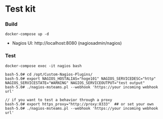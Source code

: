 # Test kit

### Build

```
docker-compose up -d
```

- Nagios UI: http://localhost:8080 (nagiosadmin/nagios)

### Test

```
docker-compose exec -it nagios bash

bash-5.0# cd /opt/Custom-Nagios-Plugins/
bash-5.0# export NAGIOS_HOSTALIAS="hoge101" NAGIOS_SERVICEDESC="http" NAGIOS_SERVICESTATE="WARNING" NAGIOS_SERVICEOUTPUT="test output"
bash-5.0# ./nagios-msteams.pl --webhook 'https://your incoming webhook url'

// if you want to test a behavior through a proxy
bash-5.0# export https_proxy="http://proxy:8333"  ## or set your own
bash-5.0# ./nagios-msteams.pl --webhook 'https://your incoming webhook url'
```